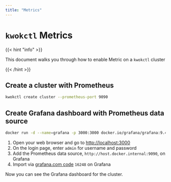 ```yaml
---
title: "Metrics"
---
```


# `kwokctl` Metrics

{{< hint "info" >}}

This document walks you through how to enable Metric on a `kwokctl` cluster

{{< /hint >}}

## Create a cluster with Prometheus

``` bash
kwokctl create cluster --prometheus-port 9090
```

## Create Grafana dashboard with Prometheus data source

``` bash
docker run -d --name=grafana -p 3000:3000 docker.io/grafana/grafana:9.4.7
```

1. Open your web browser and go to [http://localhost:3000]
2. On the login page, enter `admin` for username and password
3. Add the Prometheus data source, `http://host.docker.internal:9090`, on Grafana
4. Import via [grafana.com code] `16248` on Grafana

Now you can see the Grafana dashboard for the cluster.

[grafana.com code]: https://grafana.com/grafana/dashboards/16248
[http://localhost:3000]: http://localhost:3000
